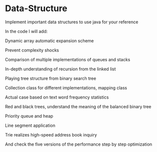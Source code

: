 # Data-Structure
Implement important data structures to use java for your reference

In the code I will add:

Dynamic array automatic expansion scheme

Prevent complexity shocks

Comparison of multiple implementations of queues and stacks

In-depth understanding of recursion from the linked list

Playing tree structure from binary search tree

Collection class for different implementations, mapping class

Actual case based on text word frequency statistics

Red and black trees, understand the meaning of the balanced binary tree

Priority queue and heap

Line segment application

Trie realizes high-speed address book inquiry

And check the five versions of the performance step by step optimization
